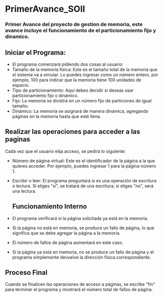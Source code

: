 # PrimerAvance_SOII
### Primer Avance del proyecto de gestion de memoria, este avance incluye el funcionamiento de el particionamiento fijo y dinamico.

## Iniciar el Programa:

- El programa comenzará pidiendo dos cosas al usuario:
- Tamaño de la memoria física: Este es el tamaño total de la memoria que el sistema va a simular. Lo puedes ingresar como un número entero, por ejemplo, 100 para indicar que la memoria tiene 100 unidades de espacio.
- Tipo de particionamiento: Aquí debes decidir si deseas usar particionamiento fijo o dinámico.
- Fijo: La memoria se dividirá en un número fijo de particiones de igual tamaño.
- Dinámico: La memoria se asignará de manera dinámica, agregando páginas en la memoria hasta que esté llena.

## Realizar las operaciones para acceder a las paginas

Cada vez que el usuario elija acceso, se pedirá lo siguiente:
- Número de página virtual: Este es el identificador de la página a la que quieres acceder. Por ejemplo, puedes ingresar 1 para la página número 1.
- Escribir o leer: El programa preguntará si es una operación de escritura o lectura. Si eliges "si", se tratará de una escritura; si eliges "no", será una lectura.

  ## Funcionamiento Interno
- El programa verificará si la página solicitada ya está en la memoria.
- Si la página no está en memoria, se produce un fallo de página, lo que significa
que se debe agregar la página a la memoria.
- El número de fallos de página aumentará en este caso.
- Si la página ya está en memoria, no se produce un fallo de página y el programa
simplemente devuelve la dirección física correspondiente.

## Proceso Final

Cuando se finalicen las operaciones de acceso a páginas, se escribe "fin" para
terminar el programa y mostrará el número total de fallos de página.


